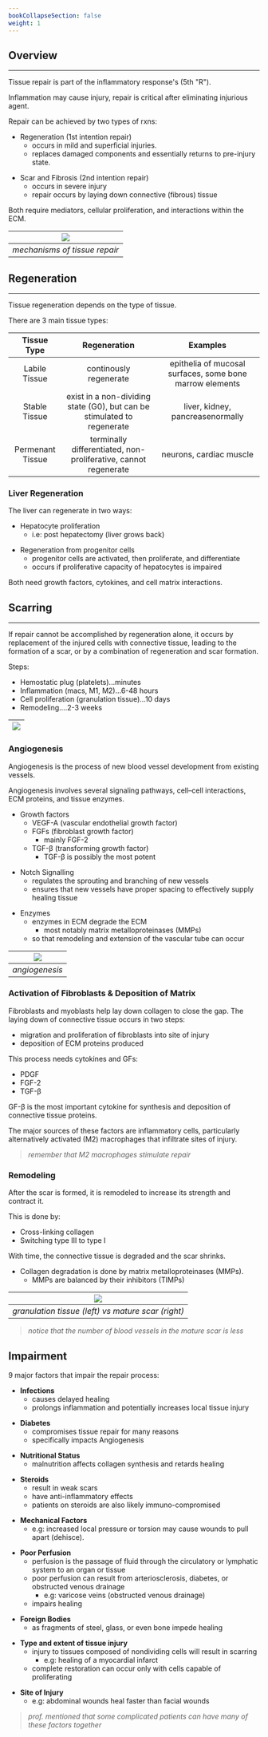 ```yaml
---
bookCollapseSection: false
weight: 1
---
```


## **Overview**
---

Tissue repair is part of the inflammatory response's (5th "R").

Inflammation may cause injury, repair is critical after eliminating injurious agent.

Repair can be achieved by two types of rxns:

* Regeneration (1st intention repair)
    * occurs in mild and superficial injuries.
    * replaces damaged components and essentially returns to pre-injury state.
<!-- -->
* Scar and Fibrosis (2nd intention repair)
    * occurs in severe injury
    * repair occurs by laying down connective (fibrous) tissue

Both require mediators, cellular proliferation, and interactions within the ECM.

|![](https://media.cheggcdn.com/media/878/878d60d1-8230-4273-a810-58fb7777d591/screen_shot_2015-12-02_at_104502_pm-15166289768154EC710.png)|
|:-:|
|*mechanisms of tissue repair*|

## **Regeneration**
---

Tissue regeneration depends on the type of tissue.

There are 3 main tissue types:

|Tissue Type|Regeneration|Examples|
|:-:|:-:|:-:|
|Labile Tissue|continously regenerate|epithelia of mucosal surfaces, some bone marrow elements|
|Stable Tissue|exist in a non-dividing state (G0), but can be stimulated to regenerate|liver, kidney, pancreasenormally|
|Permenant Tissue|terminally differentiated, non-proliferative, cannot regenerate|neurons, cardiac muscle|

### **Liver Regeneration**

The liver can regenerate in two ways:

* Hepatocyte proliferation
    * i.e: post hepatectomy (liver grows back)
<!-- -->
* Regeneration from progenitor cells
    * progenitor cells are activated, then proliferate, and differentiate
    * occurs if proliferative capacity of hepatocytes is impaired

Both need growth factors, cytokines, and cell matrix interactions.


## **Scarring**
---

If repair cannot be accomplished by regeneration alone, it occurs by replacement of the injured cells with connective tissue, leading to the formation of a scar, or by a combination of regeneration and scar formation.

Steps:

* Hemostatic plug (platelets)...minutes
* Inflammation (macs, M1, M2)...6-48 hours
* Cell proliferation (granulation tissue)...10 days
* Remodeling....2-3 weeks

|![](https://www.frontiersin.org/files/Articles/713605/fcell-09-713605-HTML/image_m/fcell-09-713605-g002.jpg)|
|:--:|

### **Angiogenesis**

Angiogenesis is the process of new blood vessel development from existing vessels.

Angiogenesis involves several signaling pathways, cell–cell interactions, ECM proteins, and tissue enzymes.

* Growth factors
    * VEGF-A (vascular endothelial growth factor)
    * FGFs (fibroblast growth factor)
        * mainly FGF-2
    * TGF-β (transforming growth factor)
        * TGF-β is possibly the most potent
<!-- -->
* Notch Signalling
    * regulates the sprouting and branching of new vessels
    * ensures that new vessels have proper spacing to effectively supply healing tissue
<!-- -->
* Enzymes
    * enzymes in ECM degrade the ECM
        * most notably matrix metalloproteinases (MMPs)
    * so that remodeling and extension of the vascular tube can occur

|![](https://emedicodiary.com/files/eb1db04d13b4d8b3ba81b6d7792dd0f2.jpg)|
|:--:|
|*angiogenesis*|

### **Activation of Fibroblasts & Deposition of Matrix**

Fibroblasts and myoblasts help lay down collagen to close the gap. The laying down of connective tissue occurs in two steps:

* migration and proliferation of fibroblasts into site of injury
* deposition of ECM proteins produced


This process needs cytokines and GFs:
* PDGF
* FGF-2
* TGF-β

GF-β is the most important cytokine for synthesis and deposition of connective tissue proteins.

The major sources of these factors are inflammatory cells, particularly alternatively activated (M2) macrophages that infiltrate sites of injury.

> *remember that M2 macrophages stimulate repair*

### **Remodeling**

After the scar is formed, it is remodeled to increase its strength and contract it.

This is done by:

* Cross-linking collagen
* Switching type III to type I

With time, the connective tissue is degraded and the scar shrinks.

* Collagen degradation is done by matrix metalloproteinases (MMPs).
    * MMPs are balanced by their inhibitors (TIMPs)

|![](https://media.cheggcdn.com/media/cef/cef001b3-364d-4a19-b595-3ac31e3960d0/screen_shot_2015-12-02_at_104603_pm-151662960D9227BD240.png)|
|:-:|
|*granulation tissue (left) vs mature scar (right)*|

> *notice that the number of blood vessels in the mature scar is less*

## **Impairment**

9 major factors that impair the repair process:

* **Infections**
    * causes delayed healing
    * prolongs inflammation and potentially increases local tissue injury
<!-- -->
* **Diabetes**
    * compromises tissue repair for many reasons
    * specifically impacts Angiogenesis
<!-- -->
* **Nutritional Status**
    * malnutrition affects collagen synthesis and retards healing
<!-- -->
* **Steroids**
    * result in weak scars
    * have anti-inflammatory effects
    * patients on steroids are also likely immuno-compromised
<!-- -->
* **Mechanical Factors**
    * e.g: increased local pressure or torsion may cause wounds to pull apart (dehisce).
<!-- -->
* **Poor Perfusion**
    * perfusion is the passage of fluid through the circulatory or lymphatic system to an organ or tissue
    * poor perfusion can result from arteriosclerosis, diabetes, or obstructed venous drainage
        * e.g: varicose veins (obstructed venous drainage)
    * impairs healing
<!-- -->
* **Foreign Bodies**
    * as fragments of steel, glass, or even bone impede healing
<!-- -->
* **Type and extent of tissue injury**
    * injury to tissues composed of nondividing cells will result in scarring
        * e.g: healing of a myocardial infarct
    * complete restoration can occur only with cells capable of proliferating
<!-- -->
* **Site of Injury**
    * e.g: abdominal wounds heal faster than facial wounds

> *prof. mentioned that some complicated patients can have many of these factors together*
